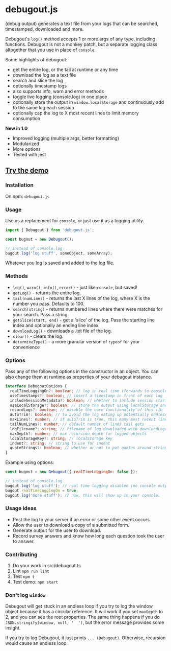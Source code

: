 debugout.js
===========

(debug output) generates a text file from your logs that can be searched, timestamped, downloaded and more. 

Debugout's `log()` method accepts 1 or more args of any type, including functions. Debugout is not a monkey patch, but a separate logging class altogether that you use in place of `console`.

Some highlights of debugout:

- get the entire log, or the tail at runtime or any time
- download the log as a text file
- search and slice the log
- optionally timestamp logs
- also supports info, warn and error methods
- toggle live logging (console.log) in one place
- optionally store the output in `window.localStorage` and continuously add to the same log each session
- optionally cap the log to X most recent lines to limit memory consumption

**New in 1.0**

- Improved logging (multiple args, better formatting)
- Modularized
- More options
- Tested with jest

## [Try the demo](http://inorganik.github.io/debugout.js/)

### Installation

On npm: `debugout.js`

### Usage

Use as a replacement for `console`, or just use it as a logging utility.

```js
import { Debugout } from 'debugout.js';

const bugout = new Debugout();

// instead of console.log
bugout.log('log stuff', someObject, someArray);
```
Whatever you log is saved and added to the log file.

### Methods

- `log()`, `warn()`, `info()`, `error()` - just like `console`, but saved!
- `getLog()` - returns the entire log.
- `tail(numLines)` - returns the last X lines of the log, where X is the number you pass. Defaults to 100.
- `search(string)` - returns numbered lines where there were matches for your search. Pass a string.
- `getSlice(start, end)` - get a 'slice' of the log. Pass the starting line index and optionally an ending line index.
- `downloadLog()` - downloads a .txt file of the log.
- `clear()` - clears the log.
- `determineType()` - a more granular version of `typeof` for your convenience

### Options

Pass any of the following options in the constructor in an object. You can also change them at runtime as properties of your debugout instance.

```ts
interface DebugoutOptions {
  realTimeLoggingOn?: boolean; // log in real time (forwards to console.log)
  useTimestamps?: boolean; // insert a timestamp in front of each log
  includeSessionMetadata?: boolean; // whether to include session start, end, duration, and when log is cleared
  useLocalStorage?: boolean; // store the output using localStorage and continuously add to the same log each session
  recordLogs?: boolean; // disable the core functionality of this lib 
  autoTrim?: boolean; // to avoid the log eating up potentially endless memory
  maxLines?: number; // if autoTrim is true, this many most recent lines are saved
  tailNumLines?: number; // default number of lines tail gets
  logFilename?: string; // filename of log downloaded with downloadLog()
  maxDepth?: number; // max recursion depth for logged objects
  localStorageKey?: string; // localStorage key
  indent?: string; // string to use for indent
  quoteStrings?: boolean; // whether or not to put quotes around strings
}
```
Example using options:

```js
const bugout = new Debugout({ realTimeLoggingOn: false });

// instead of console.log
bugout.log('log stuff'); // real time logging disabled (no console output)
bugout.realTimeLoggingOn = true;
bugout.log('more stuff'); // now, this will show up in your console.
```

### Usage ideas

- Post the log to your server if an error or some other event occurs.
- Allow the user to download a copy of a submitted form.
- Generate output for the user to download.
- Record survey answers and know how long each question took the user to answer.

### Contributing

1. Do your work in src/debugout.ts
1. Lint `npm run lint`
1. Test `npm t`
1. Test demo: `npm start`

### Don't log `window`

Debugout will get stuck in an endless loop if you try to log the window object because it has a circular reference. It will work if you set `maxDepth` to 2, and you can see the root properties. The same thing happens if you do `JSON.stringify(window, null, '  ')`, but the error message provides some insight. 

If you try to log Debugout, it just prints `... (Debugout)`. Otherwise, recursion would cause an endless loop.

